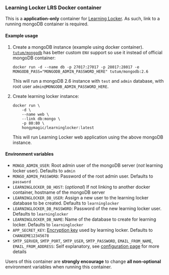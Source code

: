 ### Learning Locker LRS Docker container

This is a **application-only** container for [Learning Locker](http://learninglocker.net).
As such, link to a running mongoDB container is required.

#### Example usage

1. Create a mongoDB instance (example using docker container). [`tutum/mongodb`](https://hub.docker.com/r/tutum/mongodb/) has better custom `ENV` support so use it instead of official mongoDB container:

	```
	docker run -d --name db -p 27017:27017 -p 28017:28017 -e MONGODB_PASS="MONGODB_ADMIN_PASSWORD_HERE" tutum/mongodb:2.6
	```
	
	This will run a mongoDB 2.6 instance with `test` and `admin` database, with root user `admin@MONGODB_ADMIN_PASSWORD_HERE`.

2. Create learning locker instance:

	```
	docker run \
		-d \
		--name web \
		--link db:mongo \
		-p 80:80 \
		hongymagic/learninglocker:latest
	```
	
	This will run Learning Locker web application using the above mongoDB instance.

#### Environment variables

- `MONGO_ADMIN_USER`: Root admin user of the mongoDB server (_not_ learning locker user). Defaults to `admin`
- `MONGO_ADMIN_PASSWORD`: Password of the root admin user. Defaults to `password`
- `LEARNINGLOCKER_DB_HOST`: (_optional_) If not linking to another docker container, hostname of the mongoDB server
- `LEARNINGLOCKER_DB_USER`: Assign a new user to the learning locker database to be created. Defaults to `learninglocker`
- `LEARNINGLOCKER_DB_PASSWORD`: Password of the new learning locker user. Defaults to `learninglocker`
- `LEARNINGLOCKER_DB_NAME`: Name of the database to create for learning locker. Defaults to `learninglocker`
- `APP_SECRET_KEY`: [Encryption key](http://docs.learninglocker.net/installation/#configuration) used by learning locker. Defaults to `CHANGEME12345678`
- `SMTP_SERVER`, `SMTP_PORT`, `SMTP_USER`, `SMTP_PASSWORD`, `EMAIL_FROM_NAME`, `EMAIL_FROM_ADDRESS`: Self explanatory, see [configuration page](http://docs.learninglocker.net/installation/#configuration) for more details

Users of this container are **strongly encourage** to change **all non-optional** environment variables when running this container.
